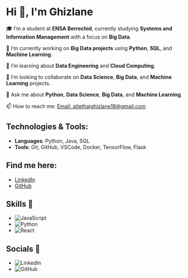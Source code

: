 # Hi 👋, I'm Ghizlane

🎓 I’m a student at **ENSA Berrechid**, currently studying **Systems and Information Management** with a focus on **Big Data**.

🔭 I’m currently working on **Big Data projects** using **Python**, **SQL**, and **Machine Learning**.

🌱 I’m learning about **Data Engineering** and **Cloud Computing**.

👯 I’m looking to collaborate on **Data Science**, **Big Data**, and **Machine Learning** projects.

💬 Ask me about **Python**, **Data Science**, **Big Data**, and **Machine Learning**.

📫 How to reach me: [Email: atlethajghizlane18@gmail.com](mailto:atlethajghizlane18@gmail.com)

## Technologies & Tools:
- **Languages**: Python, Java, SQL
- **Tools**: Git, GitHub, VSCode, Docker, TensorFlow, Flask

## Find me here:
- [LinkedIn](www.linkedin.com/in/ghizlane-ait-elhaj-458ab025b)
- [GitHub](https://github.com/ghizlane-aitelhaj)
## Skills 💪
- ![JavaScript](https://img.shields.io/badge/JavaScript-ES6-yellow?style=flat-square&logo=javascript&logoColor=white)
- ![Python](https://img.shields.io/badge/Python-3.9-blue?style=flat-square&logo=python&logoColor=white)
- ![React](https://img.shields.io/badge/React-16.13-61DAFB?style=flat-square&logo=react&logoColor=white)


## Socials 📱
- ![LinkedIn](https://cdn.jsdelivr.net/npm/simple-icons@v4/icons/linkedin.svg)
- ![GitHub](https://cdn.jsdelivr.net/npm/simple-icons@v4/icons/github.svg)


